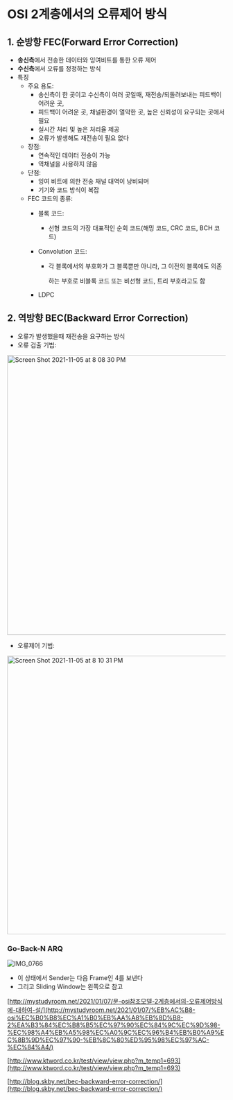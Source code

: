 
# OSI 2계층에서의 오류제어 방식

## 1. 순방향 FEC(Forward Error Correction)
- **송신측**에서 전송한 데이터와 잉여비트를 통한 오류 제어
- **수신측**에서 오류를 정정하는 방식
- 특징
	- 주요 용도:
    	- 송신측이 한 곳이고 수신측이 여러 곳일때, 재전송/되돌려보내는 피드백이 어려운 곳,
        - 피드백이 어려운 곳, 채널환경이 열악한 곳, 높은 신뢰성이 요구되는 곳에서 필요
        - 실시간 처리 및 높은 처리율 제공
        - 오류가 발생해도 재전송이 필요 없다
    - 장점:
        - 연속적인 데이터 전송이 가능
        - 역채널을 사용하지 않음
    - 단점:
        - 잉여 비트에 의한 전송 채널 대역이 낭비되며
        - 기기와 코드 방식이 복잡
    - FEC 코드의 종류:
        - 블록 코드:
            - 선형 코드의 가장 대표적인 순회 코드(해밍 코드, CRC 코드, BCH 코드)
        - Convolution 코드:
            - 각 블록에서의 부호화가 그 블록뿐만 아니라, 그 이전의 블록에도 의존
                
                하는 부호로 비블록 코드 또는 비선형 코드, 트리 부호라고도 함
                
        - LDPC
    
## 2. 역방향 BEC(Backward Error Correction)
- 오류가 발생했을때 재전송을 요구하는 방식
- 오류 검출 기법:
<img width="646" alt="Screen Shot 2021-11-05 at 8 08 30 PM" src="https://user-images.githubusercontent.com/33091784/140501730-5cfd4918-5895-47b7-b8f0-096928d9fb9f.png">
    
- 오류제어 기법:
<img width="643" alt="Screen Shot 2021-11-05 at 8 10 31 PM" src="https://user-images.githubusercontent.com/33091784/140501902-e9688f9f-3662-493e-9956-2e0f66a9440d.png">

### Go-Back-N ARQ

![IMG_0766](https://user-images.githubusercontent.com/33091784/140503094-dee299c6-45e0-496d-b2af-bd60e18cddad.jpg)
- 이 상태에서 Sender는 다음 Frame인 4를 보낸다
- 그리고 Sliding Window는 왼쪽으로 
참고

[http://mystudyroom.net/2021/01/07/문-osi참조모델-2계층에서의-오류제어방식에-대하여-설/](http://mystudyroom.net/2021/01/07/%EB%AC%B8-osi%EC%B0%B8%EC%A1%B0%EB%AA%A8%EB%8D%B8-2%EA%B3%84%EC%B8%B5%EC%97%90%EC%84%9C%EC%9D%98-%EC%98%A4%EB%A5%98%EC%A0%9C%EC%96%B4%EB%B0%A9%EC%8B%9D%EC%97%90-%EB%8C%80%ED%95%98%EC%97%AC-%EC%84%A4/)

[http://www.ktword.co.kr/test/view/view.php?m_temp1=693](http://www.ktword.co.kr/test/view/view.php?m_temp1=693)

[http://blog.skby.net/bec-backward-error-correction/](http://blog.skby.net/bec-backward-error-correction/)
